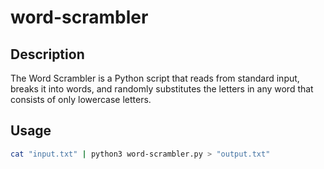 # word-scrambler

## Description

The Word Scrambler is a Python script that reads from standard input, breaks it into words, and randomly substitutes the letters in any word that consists of only lowercase letters.

## Usage

```bash
cat "input.txt" | python3 word-scrambler.py > "output.txt"
```

